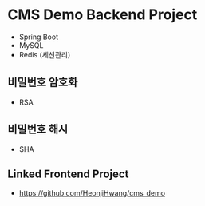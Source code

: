 # CMS Demo Backend Project

- Spring Boot
- MySQL
- Redis (세션관리)

## 비밀번호 암호화
- RSA
## 비밀번호 해시
- SHA

## Linked Frontend Project
- https://github.com/HeonjiHwang/cms_demo
